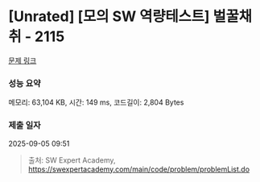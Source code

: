 # [Unrated] [모의 SW 역량테스트] 벌꿀채취 - 2115 

[문제 링크](https://swexpertacademy.com/main/code/problem/problemDetail.do?contestProbId=AV5V4A46AdIDFAWu) 

### 성능 요약

메모리: 63,104 KB, 시간: 149 ms, 코드길이: 2,804 Bytes

### 제출 일자

2025-09-05 09:51



> 출처: SW Expert Academy, https://swexpertacademy.com/main/code/problem/problemList.do